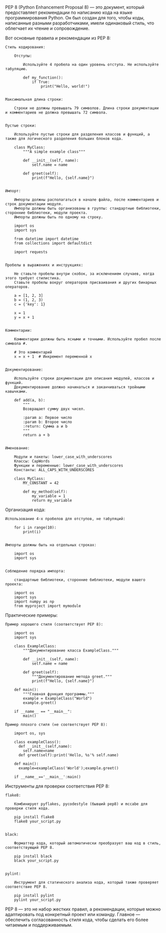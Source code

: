 PEP 8 (Python Enhancement Proposal 8) — это документ, который предоставляет рекомендации
по написанию кода на языке программирования Python. Он был создан для того, чтобы коды,
написанные разными разработчиками, имели одинаковый стиль, что облегчает их чтение и сопровождение.

Вот основные правила и рекомендации из PEP 8:

    Стиль кодирования:

        Отступы:

            Используйте 4 пробела на один уровень отступа. Не используйте табуляцию.

            def my_function():
                if True:
                    print("Hello, world!")


    Максимальная длина строки:

        Строки не должны превышать 79 символов. Длина строки документации и комментариев не должна превышать 72 символа.


    Пустые строки:

        Используйте пустые строки для разделения классов и функций, а также для логического разделения больших блоков кода.

        class MyClass:
            """A simple example class"""

            def __init__(self, name):
                self.name = name

            def greet(self):
                print(f"Hello, {self.name}")


    Импорт:

        Импорты должны располагаться в начале файла, после комментариев и строк документации модуля.
        Импорты должны быть организованы в группы: стандартные библиотеки, сторонние библиотеки, модули проекта.
        Импорты должны быть по одному на строку.

        import os
        import sys

        from datetime import datetime
        from collections import defaultdict

        import requests


    Пробелы в выражениях и инструкциях:

        Не ставьте пробелы внутри скобок, за исключением случаев, когда этого требует стилистика.
        Ставьте пробелы вокруг операторов присваивания и других бинарных операторов.

        a = [1, 2, 3]
        b = (1, 2, 3)
        c = {'key': 1}

        x = 1
        y = x + 1


    Комментарии:

        Комментарии должны быть ясными и точными. Используйте пробел после символа #.

        # Это комментарий
        x = x + 1  # Инкремент переменной x


    Документирование:

        Используйте строки документации для описания модулей, классов и функций.
        Документирование должно начинаться и заканчиваться тройными кавычками.

        def add(a, b):
            """
            Возвращает сумму двух чисел.

            :param a: Первое число
            :param b: Второе число
            :return: Сумма a и b
            """
            return a + b


    Именование:

        Модули и пакеты: lower_case_with_underscores
        Классы: CapWords
        Функции и переменные: lower_case_with_underscores
        Константы: ALL_CAPS_WITH_UNDERSCORES

        class MyClass:
            MY_CONSTANT = 42

            def my_method(self):
                my_variable = 1
                return my_variable


Организация кода:

    Использование 4-х пробелов для отступов, не табуляций:

        for i in range(10):
            print(i)


    Импорты должны быть на отдельных строках:
        
        import os
        import sys


    Соблюдение порядка импорта: 

        стандартные библиотеки, сторонние библиотеки, модули вашего проекта:
    
        import os
        import sys
        import numpy as np
        from myproject import mymodule


Практические примеры:

    Пример хорошего стиля (соответствует PEP 8):
        
        import os
        import sys
        
        class ExampleClass:
            """Документирование класса ExampleClass."""
        
            def __init__(self, name):
                self.name = name
        
            def greet(self):
                """Документирование метода greet."""
                print(f"Hello, {self.name}")
        
        def main():
            """Главная функция программы."""
            example = ExampleClass("World")
            example.greet()
        
        if __name__ == "__main__":
            main()

    Пример плохого стиля (не соответствует PEP 8):
        
        import os, sys
        
        class exampleClass():
          def __init__(self,name):
            self.name=name
          def greet(self):print('Hello, %s'% self.name)
        
        def main():
          example=exampleClass('World');example.greet()
        
        if __name__=='__main__':main()


Инструменты для проверки соответствия PEP 8:

    flake8:
    
        Комбинирует pyflakes, pycodestyle (бывший pep8) и mccabe для проверки стиля кода.
        
        pip install flake8
        flake8 your_script.py


    black:
        
        Форматтер кода, который автоматически преобразует ваш код в стиль, соответствующий PEP 8.
        
        pip install black
        black your_script.py


    pylint:

        Инструмент для статического анализа кода, который также проверяет соответствие PEP 8.
    
        pip install pylint
        pylint your_script.py


PEP 8 — это не набор жестких правил, а рекомендации, которые можно адаптировать под конкретный проект или команду. 
Главное — обеспечить согласованность стиля кода, чтобы сделать его более читаемым и поддерживаемым.
